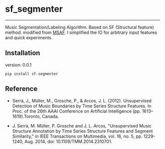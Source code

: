 # sf_segmenter
---
Music Segmentation/Labeling Algorithm. Based on SF (Structural feature) method.
modified from [MSAF](https://github.com/urinieto/msaf). I simplified the IO for arbitrary input features and quick experiments. 

## Installation 
version: 0.0.1
```
pip install sf-segmenter
```

## Reference
* Serrà, J., Müller, M., Grosche, P., & Arcos, J. L. (2012). Unsupervised Detection of Music Boundaries by Time Series Structure Features. In Proc. of the 26th AAAI Conference on Artificial Intelligence (pp. 1613–1619).Toronto, Canada.

* J. Serrà, M. Müller, P. Grosche and J. L. Arcos, "Unsupervised Music Structure Annotation by Time Series Structure Features and Segment Similarity," in IEEE Transactions on Multimedia, vol. 16, no. 5, pp. 1229-1240, Aug. 2014, doi: 10.1109/TMM.2014.2310701.

